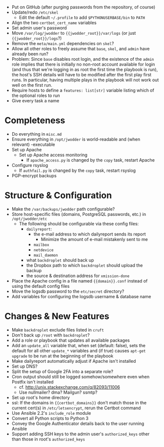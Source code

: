 - Put on GitHub (after purging passwords from the repository, of course)
- Update/redo `/etc/skel`
    - Edit the default `~/.profile` to add `$PYTHONUSERBASE/bin` to `PATH`
- Align the two `certbot_cert_name` variables
- Set admin user's password
- Move `/var/log/jwodder` to `{{jwodder_root}}/var/logs` (or just
  `{{jwodder_root}}/logs`?)
- Remove the `meta/main.yml` dependencies on `skel`?
- Allow all other roles to freely assume that `base`, `skel`, and `admin` have
  already been run?
- Problem: Since `base` disables root login, and the existence of the `admin`
  role implies that there is initially no non-root account available for login
  (and thus that we're logging in as root the first time the playbook is run),
  the host's SSH details will have to be modified after the first play first
  runs.  In particular, having multiple plays in the playbook will not work out
  well on the first run.
- Require hosts to define a `features: list[str]` variable listing which of the
  optional roles to run
- Give every task a name

Completeness
============
- Do everything in `misc.md`
- Ensure everything in `/opt/jwodder` is world-readable and (when relevant)
  -executable
- Set up Apache
    - Set up Apache access monitoring
        - If `apache_access.py` is changed by the `copy` task, restart Apache
- Configure rsyslog
    - If `authfail.py` is changed by the `copy` task, restart rsyslog
- PGP-encrypt backups

Structure & Configuration
=========================
- Make the `/var/backups/jwodder` path configurable?
- Store host-specific files (domains, PostgreSQL passwords, etc.) in
  `/opt/jwodder/etc`
    - The following should be configurable via these config files:
        - `dailyreport`:
            - the e-mail address to which dailyreport sends its report
                - Minimize the amount of e-mail mistakenly sent to me
            - `mailbox`
            - `netdevice`
            - `mail_daemon`
        - what `backdroplet` should back up
        - the Dropbox path to which `backdroplet` should upload the backup
        - the source & destination address for `xmission-done`
- Place the Apache config in a file named `{{domain}}.conf` instead of using
  the default config files
- Move the logsdb password to the `etc/secret` directory?
- Add variables for configuring the logsdb username & database name

Changes & New Features
======================
- Make `backdroplet` exclude files listed in `cruft`
- Don't back up `/root` with `backdroplet`?
- Add a role or playbook that updates all available packages
- Add an `update_all` variable that, when set (default: false), sets the
  default for all other `update_*` variables and (if true) causes `apt-get
  upgrade` to be run at the beginning of the playbook
- Make dailyreport automatically adjust if Apache isn't installed
- Set up DNS?
- Split the setup of Google 2FA into a separate role?
- Cron output should still be logged somehow/somewhere even when Postfix isn't
  installed
    - cf. <http://unix.stackexchange.com/q/82093/11006>
    - Use nullmailer? dma? Mailgun? ssmtp?
- Set up root's home directory
- ssl: If the domains in `{{certbot_domains}}` don't match those in the current
  cert(s) in `/etc/letsencrypt`, rerun the Certbot command
- Use Ansible 2.2's `include_role` module
- Convert all Python scripts to Python 3
- Convey the Google Authenticator details back to the user running Ansible
- Support adding SSH keys to the admin user's `authorized_keys` other than
  those in root's `authorized_keys`
